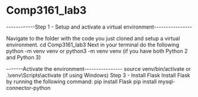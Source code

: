 # Comp3161_lab3
------------Step 1 - Setup and activate a virtual environment----------------

Navigate to the folder with the code you just cloned and setup a virtual environment.
cd Comp3161_lab3
Next in your terminal do the following
python -m venv venv
or
python3 -m venv venv (if you have both Python 2 and Python 3)

-------Activate the environment----------------
source venv/bin/activate
or
.\venv\Scripts\activate (if using Windows)
Step 3 - Install Flask
Install Flask by running the following command:
pip install Flask
pip install mysql-connector-python
